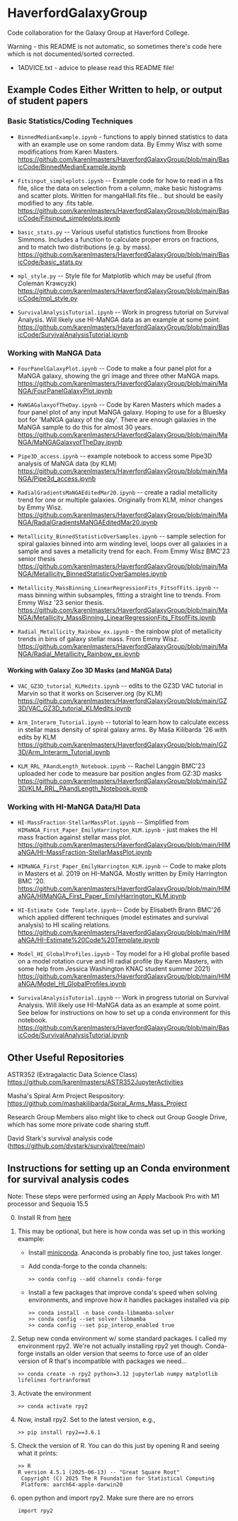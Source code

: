 # HaverfordGalaxyGroup
Code collaboration for the Galaxy Group at Haverford College. 

Warning - this README is not automatic, so sometimes there's code here which is not documented/sorted corrected. 

* 1ADVICE.txt - advice to please read this README file! 

## Example Codes Either Written to help, or output of student papers

### Basic Statistics/Coding Techniques
* `BinnedMedianExample.ipynb` - functions to apply binned statistics to data with an example use on some random data. By Emmy Wisz with some modifications from Karen Masters. https://github.com/karenlmasters/HaverfordGalaxyGroup/blob/main/BasicCode/BinnedMedianExample.ipynb

* `Fitsinput_simpleplots.ipynb` -- Example code for how to read in a fits file, slice the data on selection from a column, make basic histograms and scatter plots. Written for mangaHIall.fits file... but should be easily modified to any .fits table.  https://github.com/karenlmasters/HaverfordGalaxyGroup/blob/main/BasicCode/Fitsinput_simpleplots.ipynb

* `basic_stats.py` -- Various useful statistics functions from Brooke Simmons. Includes a function to calculate proper errors on fractions, and to match two distributions (e.g. by mass). https://github.com/karenlmasters/HaverfordGalaxyGroup/blob/main/BasicCode/basic_stats.py

* `mpl_style.py` -- Style file for Matplotlib which may be useful (from Coleman Krawcyzk) https://github.com/karenlmasters/HaverfordGalaxyGroup/blob/main/BasicCode/mpl_style.py

* `SurvivalAnalysisTutorial.ipynb` -- Work in progress tutorial on Survival Analysis. Will likely use HI-MaNGA data as an example at some point. https://github.com/karenlmasters/HaverfordGalaxyGroup/blob/main/BasicCode/SurvivalAnalysisTutorial.ipynb


### Working with MaNGA Data
* `FourPanelGalaxyPlot.ipynb` -- Code to make a four panel plot for a MaNGA galaxy, showing the gri image and three other MaNGA maps. 
https://github.com/karenlmasters/HaverfordGalaxyGroup/blob/main/MaNGA/FourPanelGalaxyPlot.ipynb

* `MaNGAGalaxyofTheDay.ipynb` -- Code by Karen Masters which mades a four panel plot of any input MaNGA galaxy. Hoping to use for a Bluesky bot for 'MaNGA galaxy of the day'. There are enough galaxies in the MaNGA sample to do this for almost 30 years. https://github.com/karenlmasters/HaverfordGalaxyGroup/blob/main/MaNGA/MaNGAGalaxyofTheDay.ipynb

* `Pipe3D_access.ipynb` -- example notebook to access some Pipe3D analysis of MaNGA data (by KLM) https://github.com/karenlmasters/HaverfordGalaxyGroup/blob/main/MaNGA/Pipe3d_access.ipynb

* `RadialGradientsMaNGAEditedMar20.ipynb` -- create a radial metallicity trend for one or multiple galaxies. Originally from KLM, minor changes by Emmy Wisz. https://github.com/karenlmasters/HaverfordGalaxyGroup/blob/main/MaNGA/RadialGradientsMaNGAEditedMar20.ipynb

* `Metallicity_BinnedStatisticOverSamples.ipynb` -- sample selection for spiral galaxies binned into arm winding level, loops over all galaxies in a sample and saves a metallicity trend for each. From Emmy Wisz BMC'23 senior thesis https://github.com/karenlmasters/HaverfordGalaxyGroup/blob/main/MaNGA/Metallicity_BinnedStatisticOverSamples.ipynb

* `Metallicity_MassBinning_LinearRegressionFits_FitsofFits.ipynb` -- mass binning within subsamples, fitting a straight line to trends. From Emmy Wisz '23 senior thesis. https://github.com/karenlmasters/HaverfordGalaxyGroup/blob/main/MaNGA/Metallicity_MassBinning_LinearRegressionFits_FitsofFits.ipynb

* `Radial_Metallicity_Rainbow_ex.ipynb` - the rainbow plot of metallicity trends in bins of galaxy stellar mass. From Emmy Wisz. https://github.com/karenlmasters/HaverfordGalaxyGroup/blob/main/MaNGA/Radial_Metallicity_Rainbow_ex.ipynb


#### Working with Galaxy Zoo 3D Masks (and MaNGA Data)
*  `VAC_GZ3D_tutorial_KLMedits.ipynb` -- edits to the GZ3D VAC tutorial in Marvin so that it works on Sciserver.org (by KLM) https://github.com/karenlmasters/HaverfordGalaxyGroup/blob/main/GZ3D/VAC_GZ3D_tutorial_KLMedits.ipynb

*  `Arm_Interarm_Tutorial.ipynb` -- tutorial to learn how to calculate excess in stellar mass density of spiral galaxy arms. By Maša Kilibarda '26 with edits by KLM https://github.com/karenlmasters/HaverfordGalaxyGroup/blob/main/GZ3D/Arm_Interarm_Tutorial.ipynb 

* `KLM_RRL_PAandLength_Notebook.ipynb` -- Rachel Langgin BMC'23 uploaded her code to measure bar position angles from GZ:3D masks  https://github.com/karenlmasters/HaverfordGalaxyGroup/blob/main/GZ3D/KLM_RRL_PAandLength_Notebook.ipynb


### Working with HI-MaNGA Data/HI Data
* `HI-MassFraction-StellarMassPlot.ipynb` -- Simplified from `HIMaNGA_First_Paper_EmilyHarrington_KLM.ipynb` - just makes the HI mass fraction against stellar mass plot. https://github.com/karenlmasters/HaverfordGalaxyGroup/blob/main/HIMaNGA/HI-MassFraction-StellarMassPlot.ipynb 

*  `HIMaNGA_First_Paper_EmilyHarrington_KLM.ipynb` -- Code to make plots in Masters et al. 2019 on HI-MaNGA. Mostly written by Emily Harrington BMC '20. https://github.com/karenlmasters/HaverfordGalaxyGroup/blob/main/HIMaNGA/HIMaNGA_First_Paper_EmilyHarrington_KLM.ipynb

* `HI-Estimate Code Template.ipynb`-- Code by Elisabeth Brann BMC'26 which applied different techniques (model estimates and survival analysis) to HI scaling relations. https://github.com/karenlmasters/HaverfordGalaxyGroup/blob/main/HIMaNGA/HI-Estimate%20Code%20Template.ipynb

* `Model_HI_GlobalProfiles.ipynb` - Toy model for a HI global profile based on a model rotation curve and HI radial profile (by Karen Masters, with some help from Jessica Washington KNAC student summer 2021) https://github.com/karenlmasters/HaverfordGalaxyGroup/blob/main/HIMaNGA/Model_HI_GlobalProfiles.ipynb

* `SurvivalAnalysisTutorial.ipynb` -- Work in progress tutorial on Survival Analysis. Will likely use HI-MaNGA data as an example at some point. See below for instructions on how to set up a conda environment for this notebook. https://github.com/karenlmasters/HaverfordGalaxyGroup/blob/main/BasicCode/SurvivalAnalysisTutorial.ipynb



## Other Useful Repositories

ASTR352 (Extragalactic Data Science Class) https://github.com/karenlmasters/ASTR352JupyterActivities

Masha's Spiral Arm Project Respository: https://github.com/mashakilibarda/Spiral_Arms_Mass_Project 

Research Group Members also might like to check out Group Google Drive, which has some more private code sharing stuff. 

David Stark's survival analysis code (https://github.com/dvstark/survival/tree/main)

## Instructions for setting up an Conda environment for survival analysis codes

Note: These steps were performed using an Apply Macbook Pro with M1 processor and Sequoia 15.5

0.  Install R from <a href="https://cran.rstudio.com/">here</a>

1. This may be optional, but here is how conda was set up in this working example:

	* Install <a href="https://www.anaconda.com/docs/getting-started/miniconda/install">miniconda</a>. Anaconda is probably fine too, just takes longer. 

	* Add conda-forge to the conda channels:
       
        ```
		>> conda config --add channels conda-forge
        ```

	* Install a few packages that improve conda's speed when solving environments, and improve how it handles packages installed via pip
		
        ```
        >> conda install -n base conda-libmamba-solver
		>> conda config --set solver libmamba
		>> conda config --set pip_interop_enabled true 
        ```

2. Setup new conda environment w/ some standard packages. I called my environment rpy2. We're not actually installing rpy2 yet though. Conda-forge installs an older version that seems to force use of an older version of R that's incompatible with packages we need…

    ```
	>> conda create -n rpy2 python=3.12 jupyterlab numpy matplotlib lifelines fortranformat
    ```

3. Activate the environment

    ```
	>> conda activate rpy2
    ```

4. Now, install rpy2. Set to the latest version, e.g.,

    ```
	>> pip install rpy2==3.6.1
    ```

5. Check the version of R. You can do this just by opening R and seeing what it prints:

    ```
	>> R
	R version 4.5.1 (2025-06-13) -- "Great Square Root"
	 Copyright (C) 2025 The R Foundation for Statistical Computing
	 Platform: aarch64-apple-darwin20
    ```

6) open python and import rpy2. Make sure there are no errors
    ```
	import rpy2
    ```